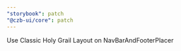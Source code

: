 ```yaml
---
"storybook": patch
"@czb-ui/core": patch
---
```


Use Classic Holy Grail Layout on NavBarAndFooterPlacer
